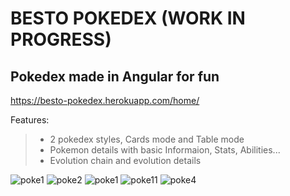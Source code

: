 # BESTO POKEDEX (WORK IN PROGRESS)

## Pokedex made in Angular for fun

https://besto-pokedex.herokuapp.com/home/

Features:
>* 2 pokedex styles, Cards mode and Table mode
>* Pokemon details with basic Informaion, Stats, Abilities...
>* Evolution chain and evolution details

 
![poke1](https://user-images.githubusercontent.com/33281277/182866449-da6fc567-c5b5-4a0f-84d1-d46b2fe1a888.PNG)
![poke2](https://user-images.githubusercontent.com/33281277/182866485-3de69309-501f-4727-9a64-5a8c73ddde87.PNG)
![poke1](https://user-images.githubusercontent.com/33281277/183288799-8dde91fa-e24b-4078-9b48-94b28a3fb92b.PNG)
![poke11](https://user-images.githubusercontent.com/33281277/183288808-6a10fc72-7efd-46a5-875a-23bf77e2a338.PNG)
![poke4](https://user-images.githubusercontent.com/33281277/182866519-ffe6eb2d-9d45-48e2-81b2-e736f82faa39.PNG)
